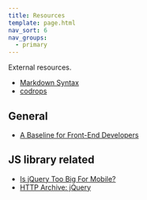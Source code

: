 ```yaml
---
title: Resources
template: page.html
nav_sort: 6
nav_groups:
  - primary
---
```


External resources.


* [Markdown Syntax](http://daringfireball.net/projects/markdown/syntax)
* [codrops](http://tympanus.net/codrops/category/playground/)

General
-------------------------

* [A Baseline for Front-End Developers](http://rmurphey.com/blog/2012/04/12/a-baseline-for-front-end-developers/)

JS library related
-------------------------

* [Is jQuery Too Big For Mobile?](http://www.stevesouders.com/blog/2013/03/18/http-archive-jquery)
* [HTTP Archive: jQuery](http://www.stevesouders.com/blog/2013/03/18/http-archive-jquery/)